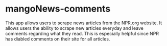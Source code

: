 # mangoNews-comments

This app allows users to scrape news articles from the NPR.org website. It allows users the ability to scrape new articles everyday and leave comments regarding what they read. This is especially helpful since NPR has diabled comments on their site for all articles. 
